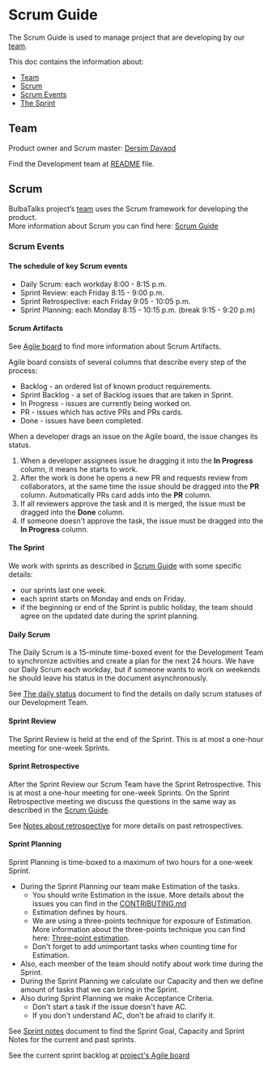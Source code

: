 # Scrum Guide 

The Scrum Guide is used to manage project that are developing by our [team](#team).

This doc contains the information about:

 - [Team](#team)
 - [Scrum](#scrum)  
 - [Scrum Events](#scrum-events)  
 - [The Sprint](#the-sprint)
 
## Team

Product owner and Scrum master: [Dersim Davaod](https://github.com/dersim-davaod)

Find the Development team at [README](../README.md#authors) file.

## Scrum

BulbaTalks project’s [team](#team) uses the Scrum framework for developing the product.  
More information about Scrum you can find here: [Scrum Guide](https://www.scrumguides.org/docs/scrumguide/v2017/2017-Scrum-Guide-US.pdf#zoom=100) 


### Scrum Events

#### The schedule of key Scrum events

 * Daily Scrum: each workday 8:00 - 8:15 p.m.
 * Sprint Review: each Friday 8:15 - 9:00 p.m.
 * Sprint Retrospective: each Friday 9:05 - 10:05 p.m.
 * Sprint Planning: each Monday 8:15 - 10:15 p.m. (break 9:15 - 9:20 p.m)

#### Scrum Artifacts

See [Agile board](https://github.com/dersim-davaod/CocoaHeads-iOS-School-Twitter-project/projects/1) to find more information about Scrum Artifacts.

Agile board consists of several columns that describe every step of the process:

 - Backlog - an ordered list of known product requirements.
 - Sprint Backlog - a set of Backlog issues that are taken in Sprint.
 - In Progress - issues are currently being worked on.
 - PR - issues which has active PRs and PRs cards.
 - Done - issues have been completed.

When a developer drags an issue on the Agile board, the issue changes its status.
 1. When a developer assignees issue he dragging it into the **In Progress** column, it means he starts to work. 
 1. After the work is done he opens a new PR and requests review from collaborators, at the same time the issue should be dragged into the **PR** column. Automatically PRs card adds into the **PR** column. 
 1. If all reviewers approve the task and it is merged, the issue must be dragged into the **Done** column.
 1. If someone doesn't approve the task, the issue must be dragged into the **In Progress** column. 

#### The Sprint

We work with sprints as described in [Scrum Guide](#scrum) with some specific details:

 - our sprints last one week.
 - each sprint starts on Monday and ends on Friday.
 - if the beginning or end of the Sprint is public holiday, the team should agree on the updated date during the sprint planning.

#### Daily Scrum

The Daily Scrum is a 15-minute time-boxed event for the Development Team to synchronize activities and create a plan for the next 24 hours. We have our Daily Scrum each workday, but if someone wants to work on weekends he should leave his status in the document asynchronously.

See [The daily status](https://docs.google.com/spreadsheets/d/1swL2wWhy6hZb2XJzyvXoQbx3UiBeuGJYmSXoTl4N0NA/edit#gid=0) document to find the details on daily scrum statuses of our Development Team.

#### Sprint Review

The Sprint Review is held at the end of the Sprint. This is at most a one-hour meeting for one-week Sprints.

#### Sprint Retrospective

After the Sprint Review our Scrum Team have the Sprint Retrospective. This is at most a one-hour meeting for one-week Sprints. On the Sprint Retrospective meeting we discuss the questions in the same way as described in the [Scrum Guide](#scrum).

See [Notes about retrospective](https://docs.google.com/spreadsheets/d/17-9C6O2Z3nYUSz6iaBnfQODPEN3vocRj19LgzYjfdxg/edit#gid=0) for more details on past retrospectives.

#### Sprint Planning

Sprint Planning is time-boxed to a maximum of two hours for a one-week Sprint.
 * During the Sprint Planning our team make Estimation of the tasks.
   - You should write Estimation in the issue. More details about the issues you can find in the [CONTRIBUTING.md](CONTRIBUTING.md#issues)
   - Estimation defines by hours.
   - We are using a three-points technique for exposure of Estimation. More information about the three-points technique you can find here: [Three-point estimation](https://en.wikipedia.org/wiki/Three-point_estimation). 
   - Don't forget to add unimportant tasks when counting time for Estimation.
 * Also, each member of the team should notify about work time during the Sprint.
 * During the Sprint Planning we calculate our Capacity and then we define amount of tasks that we can bring in the Sprint. 
 * Also during Sprint Planning we make Acceptance Criteria.
   - Don't start a task if the issue doesn't have AC.
   - If you don't understand AC, don't be afraid to clarify it.

See [Sprint notes](https://docs.google.com/document/d/1PxbVa85ZyZQN0tlnibdIgxR1PC301dWRXumpPnWi33w/edit) document to find the Sprint Goal, Capacity and Sprint Notes for the current and past sprints.

See the current sprint backlog at [project's Agile board](#scrum-artifacts) 
